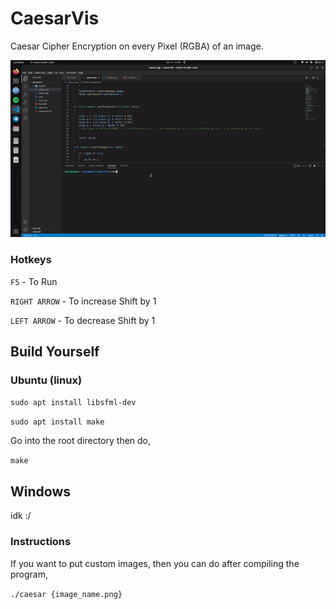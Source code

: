 # CaesarVis
Caesar Cipher Encryption on every Pixel (RGBA) of an image.

![output](https://github.com/adenosinetp10/CaesarVis/blob/main/caesar.gif)

### Hotkeys

`F5` - To Run

`RIGHT ARROW` - To increase Shift by 1

`LEFT ARROW` - To decrease Shift by 1

## Build Yourself

### Ubuntu (linux)

`sudo apt install libsfml-dev`

`sudo apt install make`

Go into the root directory then do, 

`make`

## Windows

idk :/

### Instructions

If you want to put custom images, then you can do after compiling the program, 

`./caesar {image_name.png}`

